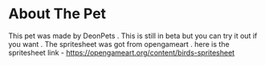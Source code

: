 # About The Pet

This pet was made by DeonPets . This is still in beta but you can try it out if you want . The spritesheet was got from opengameart . here is the
spritesheet link - https://opengameart.org/content/birds-spritesheet